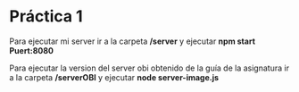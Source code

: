 # Práctica 1

Para ejecutar mi server ir a la carpeta **/server** y ejecutar **npm start**
**Puert:8080**

Para ejecutar la version del server obi obtenido de la guía de la asignatura ir a la carpeta **/serverOBI** y ejecutar **node server-image.js**

